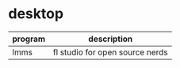 # desktop

| program | description                     |
| ------- | ------------------------------- |
| lmms    | fl studio for open source nerds |
